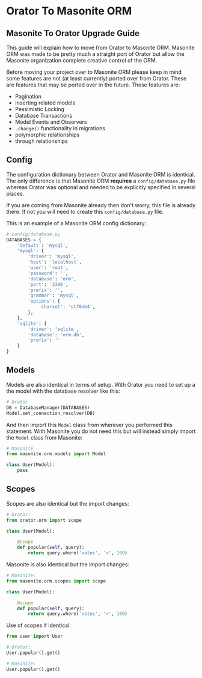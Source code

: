 # Orator To Masonite ORM

## Masonite To Orator Upgrade Guide

This guide will explain how to move from Orator to Masonite ORM. Masonite ORM was made to be pretty much a straight port of Orator but allow the Masonite organization complete creative control of the ORM.

Before moving your project over to Masonite ORM please keep in mind some features are not \(at least currently\) ported over from Orator. These are features that may be ported over in the future. These features are:

* Pagination
* Inserting related models
* Pessimistic Locking
* Database Transactions
* Model Events and Observers
* `.change()` functionality in migrations
* polymorphic relationships
* through relationships

## Config

The configuration dictionary between Orator and Masonite ORM is identical. The only difference is that Masonite ORM **requires** a `config/database.py` file whereas Orator was optional and needed to be explicitly specified in several places.

If you are coming from Masonite already then don't worry, this file is already there. If not you will need to create this `config/database.py` file.

This is an example of a Masonite ORM config dictionary:

```python
# config/database.py
DATABASES = {
    'default': 'mysql',
    'mysql': {
        'driver': 'mysql',
        'host': 'localhost',
        'user': 'root',
        'password': '',
        'database': 'orm',
        'port': '3306',
        'prefix': '',
        'grammar': 'mysql',
        'options': {
            'charset': 'utf8mb4',
        },
    },
    'sqlite': {
        'driver': 'sqlite',
        'database': 'orm.db',
        'prefix': ''
    }
}
```

## Models

Models are also identical in terms of setup. With Orator you need to set up a the model with the database resolver like this:

```python
# Orator
DB = DatabaseManager(DATABASES)
Model.set_connection_resolver(DB)
```

And then import this `Model` class from wherever you performed this statement. With Masonite you do not need this but will instead simply import the `Model` class from Masonite:

```python
# Masonite
from masonite.orm.models import Model

class User(Model):
    pass
```

## Scopes

Scopes are also identical but the import changes:

```python
# Orator:
from orator.orm import scope

class User(Model):

    @scope
    def popular(self, query):
        return query.where('votes', '>', 100)
```

Masonite is also identical but the import changes:

```python
# Masonite:
from masonite.orm.scopes import scope

class User(Model):

    @scope
    def popular(self, query):
        return query.where('votes', '>', 100)
```

Use of scopes if identical:

```python
from user import User

# Orator:
User.popular().get()

# Masonite:
User.popular().get()
```

